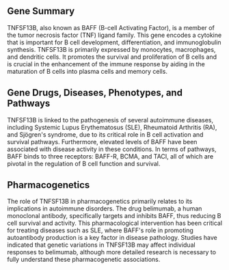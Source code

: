 ## Gene Summary
TNFSF13B, also known as BAFF (B-cell Activating Factor), is a member of the tumor necrosis factor (TNF) ligand family. This gene encodes a cytokine that is important for B cell development, differentiation, and immunoglobulin synthesis. TNFSF13B is primarily expressed by monocytes, macrophages, and dendritic cells. It promotes the survival and proliferation of B cells and is crucial in the enhancement of the immune response by aiding in the maturation of B cells into plasma cells and memory cells.

## Gene Drugs, Diseases, Phenotypes, and Pathways
TNFSF13B is linked to the pathogenesis of several autoimmune diseases, including Systemic Lupus Erythematosus (SLE), Rheumatoid Arthritis (RA), and Sjögren's syndrome, due to its critical role in B cell activation and survival pathways. Furthermore, elevated levels of BAFF have been associated with disease activity in these conditions. In terms of pathways, BAFF binds to three receptors: BAFF-R, BCMA, and TACI, all of which are pivotal in the regulation of B cell function and survival.

## Pharmacogenetics
The role of TNFSF13B in pharmacogenetics primarily relates to its implications in autoimmune disorders. The drug belimumab, a human monoclonal antibody, specifically targets and inhibits BAFF, thus reducing B cell survival and activity. This pharmacological intervention has been critical for treating diseases such as SLE, where BAFF's role in promoting autoantibody production is a key factor in disease pathology. Studies have indicated that genetic variations in TNFSF13B may affect individual responses to belimumab, although more detailed research is necessary to fully understand these pharmacogenetic associations.